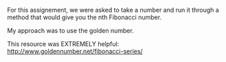 For this assignement, we were asked to take a number and run it through a method that would give you the nth Fibonacci number. 

My approach was to use the golden number.

This resource was EXTREMELY helpful: http://www.goldennumber.net/fibonacci-series/
